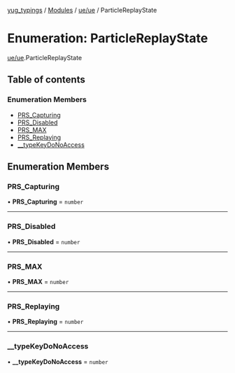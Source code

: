 [yug_typings](../README.md) / [Modules](../modules.md) / [ue/ue](../modules/ue_ue.md) / ParticleReplayState

# Enumeration: ParticleReplayState

[ue/ue](../modules/ue_ue.md).ParticleReplayState

## Table of contents

### Enumeration Members

- [PRS\_Capturing](ue_ue.ParticleReplayState.md#prs_capturing)
- [PRS\_Disabled](ue_ue.ParticleReplayState.md#prs_disabled)
- [PRS\_MAX](ue_ue.ParticleReplayState.md#prs_max)
- [PRS\_Replaying](ue_ue.ParticleReplayState.md#prs_replaying)
- [\_\_typeKeyDoNoAccess](ue_ue.ParticleReplayState.md#__typekeydonoaccess)

## Enumeration Members

### PRS\_Capturing

• **PRS\_Capturing** = `number`

___

### PRS\_Disabled

• **PRS\_Disabled** = `number`

___

### PRS\_MAX

• **PRS\_MAX** = `number`

___

### PRS\_Replaying

• **PRS\_Replaying** = `number`

___

### \_\_typeKeyDoNoAccess

• **\_\_typeKeyDoNoAccess** = `number`
